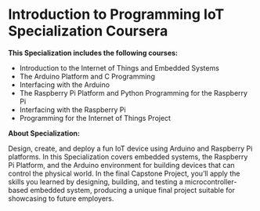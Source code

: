 # Introduction to Programming IoT Specialization Coursera

**This Specialization includes the following courses:**

* Introduction to the Internet of Things and Embedded Systems
* The Arduino Platform and C Programming
* Interfacing with the Arduino
* The Raspberry Pi Platform and Python Programming for the Raspberry Pi
* Interfacing with the Raspberry Pi
* Programming for the Internet of Things Project


**About Specialization:**

Design, create, and deploy a fun IoT device using Arduino and Raspberry Pi platforms. In this Specialization covers embedded systems, the Raspberry Pi Platform, and the Arduino environment for building devices that can control the physical world. In the final Capstone Project, you’ll apply the skills you learned by designing, building, and testing a microcontroller-based embedded system, producing a unique final project suitable for showcasing to future employers.
